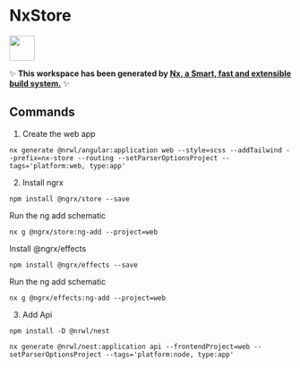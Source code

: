 # NxStore

<a alt="Nx logo" href="https://nx.dev" target="_blank" rel="noreferrer"><img src="https://raw.githubusercontent.com/nrwl/nx/master/images/nx-logo.png" width="45"></a>

✨ **This workspace has been generated by [Nx, a Smart, fast and extensible build system.](https://nx.dev)** ✨

## Commands

1. Create the web app

```
nx generate @nrwl/angular:application web --style=scss --addTailwind --prefix=nx-store --routing --setParserOptionsProject --tags='platform:web, type:app'
```

2. Install ngrx

```
npm install @ngrx/store --save
```

Run the ng add schematic

```
nx g @ngrx/store:ng-add --project=web
```

Install @ngrx/effects

```
npm install @ngrx/effects --save
```

Run the ng add schematic

```
nx g @ngrx/effects:ng-add --project=web
```

3. Add Api

```
npm install -D @nrwl/nest
```

```
nx generate @nrwl/nest:application api --frontendProject=web --setParserOptionsProject --tags='platform:node, type:app'
```
